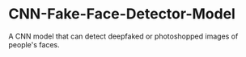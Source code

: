 # CNN-Fake-Face-Detector-Model
A CNN model that can detect deepfaked or photoshopped images of people's faces.
